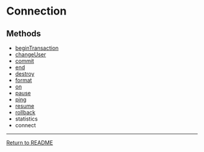 # Connection

## Methods

- [beginTransaction](https://github.com/mysqljs/mysql#transactions)
- [changeUser](https://github.com/mysqljs/mysql#switching-users-and-altering-connection-state)
- [commit](https://github.com/mysqljs/mysql#transactions)
- [end](https://github.com/mysqljs/mysql#terminating-connections)
- [destroy](https://github.com/mysqljs/mysql#terminating-connections)
- [format](https://github.com/mysqljs/mysql#escaping-query-values)
- [on](https://github.com/mysqljs/mysql#error-handling)
- [pause](https://github.com/mysqljs/mysql#streaming-query-rows)
- [ping](https://github.com/mysqljs/mysql#ping)
- [resume](https://github.com/mysqljs/mysql#streaming-query-rows)
- [rollback](https://github.com/mysqljs/mysql#transactions)
- statistics
- connect

---

[Return to README](./README.md)
